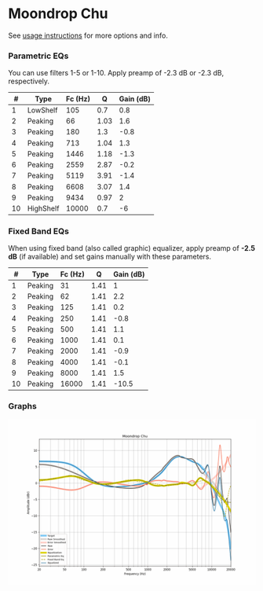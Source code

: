 # Moondrop Chu
See [usage instructions](https://github.com/jaakkopasanen/AutoEq#usage) for more options and info.

### Parametric EQs
You can use filters 1-5 or 1-10. Apply preamp of -2.3 dB or -2.3 dB, respectively.

|   # | Type      |   Fc (Hz) |    Q |   Gain (dB) |
|-----|-----------|-----------|------|-------------|
|   1 | LowShelf  |       105 | 0.7  |         0.8 |
|   2 | Peaking   |        66 | 1.03 |         1.6 |
|   3 | Peaking   |       180 | 1.3  |        -0.8 |
|   4 | Peaking   |       713 | 1.04 |         1.3 |
|   5 | Peaking   |      1446 | 1.18 |        -1.3 |
|   6 | Peaking   |      2559 | 2.87 |        -0.2 |
|   7 | Peaking   |      5119 | 3.91 |        -1.4 |
|   8 | Peaking   |      6608 | 3.07 |         1.4 |
|   9 | Peaking   |      9434 | 0.97 |         2   |
|  10 | HighShelf |     10000 | 0.7  |        -6   |

### Fixed Band EQs
When using fixed band (also called graphic) equalizer, apply preamp of **-2.5 dB** (if available) and set gains manually with these parameters.

|   # | Type    |   Fc (Hz) |    Q |   Gain (dB) |
|-----|---------|-----------|------|-------------|
|   1 | Peaking |        31 | 1.41 |         1   |
|   2 | Peaking |        62 | 1.41 |         2.2 |
|   3 | Peaking |       125 | 1.41 |         0.2 |
|   4 | Peaking |       250 | 1.41 |        -0.8 |
|   5 | Peaking |       500 | 1.41 |         1.1 |
|   6 | Peaking |      1000 | 1.41 |         0.1 |
|   7 | Peaking |      2000 | 1.41 |        -0.9 |
|   8 | Peaking |      4000 | 1.41 |        -0.1 |
|   9 | Peaking |      8000 | 1.41 |         1.5 |
|  10 | Peaking |     16000 | 1.41 |       -10.5 |

### Graphs
![](./Moondrop%20Chu.png)

